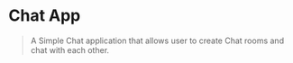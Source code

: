 # Chat App

> A Simple Chat application that allows user to create Chat rooms and chat with each other.